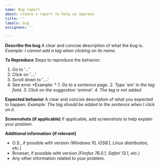 ```yaml
---
name: Bug report
about: Create a report to help us improve
title: ''
labels: bug
assignees: ''

---
```


**Describe the bug**
A clear and concise description of what the bug is.
*Example: I cannot add a tag when clicking on its name.*

**To Reproduce**
Steps to reproduce the behavior:
1. Go to '...'
2. Click on '....'
3. Scroll down to '....'
4. See error
*Example: *
*1. Go to a sentence page.*
*2. Type 'ani' in the tag field.*
*3. Click on the suggestion 'animal'.*
*4. The tag is not added*

**Expected behavior**
A clear and concise description of what you expected to happen.
*Example: The tag should be added to the sentence when I click on it.*

**Screenshots (if applicable)**
If applicable, add screenshots to help explain your problem.

**Additional information (if relevant)**
- O.S., if possible with version *(Windows 10, iOS8.1, Linux distribution, etc.)*
- Browser, if possible with version *(Firefox 76.0.1, Safari 13.1, etc.)*
- Any other information related to your problem.
